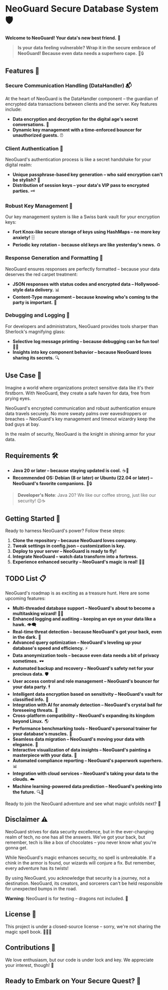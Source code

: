 # NeoGuard Secure Database System 🛡️

**Welcome to NeoGuard! Your data's new best friend.** 🚀

> **Is your data feeling vulnerable? Wrap it in the secure embrace of NeoGuard! Because even data needs a superhero cape.** 💼🔒

## Features 🌟

### Secure Communication Handling (DataHandler) 📬

At the heart of NeoGuard is the DataHandler component – the guardian of encrypted data transactions between clients and the server. Key features include:

- **Data encryption and decryption for the digital age's secret conversations.** 🔐
- **Dynamic key management with a time-enforced bouncer for unauthorized guests.** ⏰

### Client Authentication 🤝

NeoGuard's authentication process is like a secret handshake for your digital realm:

- **Unique passphrase-based key generation – who said encryption can't be stylish?** 🎩
- **Distribution of session keys – your data's VIP pass to encrypted parties.** 🗝️

### Robust Key Management 🧐

Our key management system is like a Swiss bank vault for your encryption keys:

- **Fort Knox-like secure storage of keys using HashMaps – no more key anxiety!** 🗄️
- **Periodic key rotation – because old keys are like yesterday's news.** ♻️

### Response Generation and Formatting 📝

NeoGuard ensures responses are perfectly formatted – because your data deserves the red carpet treatment:

- **JSON responses with status codes and encrypted data – Hollywood-style data delivery.** 📊
- **Content-Type management – because knowing who's coming to the party is important.** 📰

### Debugging and Logging 🐞

For developers and administrators, NeoGuard provides tools sharper than Sherlock's magnifying glass:

- **Selective log message printing – because debugging can be fun too!** 🕵️‍♂️
- **Insights into key component behavior – because NeoGuard loves sharing its secrets.** 🔍

## Use Case 🚀

Imagine a world where organizations protect sensitive data like it's their firstborn. With NeoGuard, they create a safe haven for data, free from prying eyes.

NeoGuard's encrypted communication and robust authentication ensure data travels securely. No more sweaty palms over eavesdroppers or breaches – NeoGuard's key management and timeout wizardry keep the bad guys at bay.

In the realm of security, NeoGuard is the knight in shining armor for your data.

## Requirements 🛠️

- **Java 20 or later – because staying updated is cool.** ☕🚀
- **Recommended OS: Debian (8 or later) or Ubuntu (22.04 or later) – NeoGuard's favorite companions.** 🐧🔒

> **Developer's Note**: Java 20? We like our coffee strong, just like our security! 😉☕

## Getting Started 🚀

Ready to harness NeoGuard's power? Follow these steps:

1. **Clone the repository – because NeoGuard loves company.**
2. **Tweak settings in config.json – customization is key.**
3. **Deploy to your server – NeoGuard is ready to fly!**
4. **Integrate NeoGuard – watch data transform into a fortress.**
5. **Experience enhanced security – NeoGuard's magic is real!** 🔐✨

## TODO List 📋

NeoGuard's roadmap is as exciting as a treasure hunt. Here are some upcoming features:

- **Multi-threaded database support – NeoGuard's about to become a multitasking wizard!** 🧙‍♂️
- **Enhanced logging and auditing – keeping an eye on your data like a hawk.** 👁️‍🗨️
- **Real-time threat detection – because NeoGuard's got your back, even in the dark.** 🦉
- **Advanced query optimization – NeoGuard's leveling up your database's speed and efficiency.** ⚡
- **Data anonymization tools – because even data needs a bit of privacy sometimes.** 🕶️
- **Automated backup and recovery – NeoGuard's safety net for your precious data.** 🛡️
- **User access control and role management – NeoGuard's bouncer for your data party.** 🕴️
- **Intelligent data encryption based on sensitivity – NeoGuard's vault for classified info.** 🔐
- **Integration with AI for anomaly detection – NeoGuard's crystal ball for foreseeing threats.** 🔮
- **Cross-platform compatibility – NeoGuard's expanding its kingdom beyond Linux.** 🌎
- **Performance benchmarking tools – NeoGuard's personal trainer for your database's muscles.** 💪
- **Seamless data migration – NeoGuard's moving your data with elegance.** 🚚
- **Interactive visualization of data insights – NeoGuard's painting a masterpiece with your data.** 🎨
- **Automated compliance reporting – NeoGuard's paperwork superhero.** 📊
- **Integration with cloud services – NeoGuard's taking your data to the clouds.** ☁️
- **Machine learning-powered data prediction – NeoGuard's peeking into the future.** 🔍🔮

Ready to join the NeoGuard adventure and see what magic unfolds next? 🌟

## Disclaimer ⚠️

NeoGuard strives for data security excellence, but in the ever-changing realm of tech, no one has all the answers. We've got your back, but remember, tech is like a box of chocolates – you never know what you're gonna get.

While NeoGuard's magic enhances security, no spell is unbreakable. If a chink in the armor is found, our wizards will conjure a fix. But remember, every adventure has its twists!

By using NeoGuard, you acknowledge that security is a journey, not a destination. NeoGuard, its creators, and sorcerers can't be held responsible for unexpected bumps in the road.

**Warning**: NeoGuard is for testing – dragons not included. 🐉

## License 🔐

This project is under a closed-source license – sorry, we're not sharing the magic spell book. 📜🧙‍♂️

## Contributions 🤝

We love enthusiasm, but our code is under lock and key. We appreciate your interest, though! 🙏

## Ready to Embark on Your Secure Quest? 🌟
